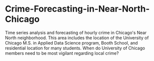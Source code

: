 # Crime-Forecasting-in-Near-North-Chicago
Time series analysis and forecasting of hourly crime in Chicago's Near North neighborhood. This area includes the location of the University of Chicago M.S. in Applied Data Science program, Booth School, and residential location for many students. When do University of Chicago members need to be most vigilant regarding local crime?
